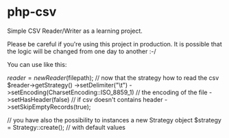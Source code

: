 # php-csv
Simple CSV Reader/Writer as a learning project.

Please be careful if you're using this project in production. It is possible that the logic will be changed from one day to another :-/

You can use like this:

$reader = new Reader($filepath);
// now that the strategy how to read the csv
$reader->getStrategy()
    ->setDelimiter("\t")
    ->setEncoding(CharsetEncoding::ISO_8859_1) // the encoding of the file
    ->setHasHeader(false) // if csv doesn't contains header
    ->setSkipEmptyRecords(true);

// you have also the possibility to instances a new Strategy object
$strategy = Strategy::create(); // with default values

